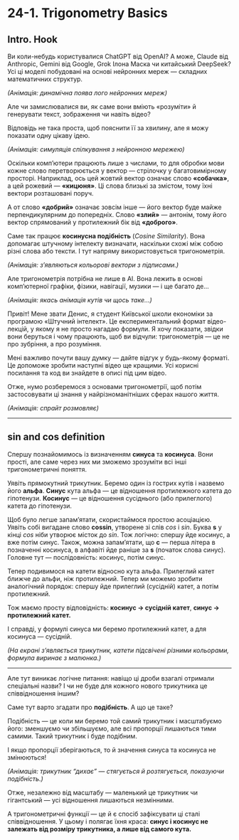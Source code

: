 # 24-1. Trigonometry Basics

## Intro. Hook

Ви коли-небудь користувалися ChatGPT від OpenAI? А може, Claude від Anthropic, Gemini від Google, Grok Ілона Маска чи китайський DeepSeek?
Усі ці моделі побудовані на основі нейронних мереж — складних математичних структур.

_(Анімація: динамічна поява лого нейронних мереж)_

Але чи замислювалися ви, як саме вони вміють «розуміти» й генерувати текст, зображення чи навіть відео?

Відповідь не така проста, щоб пояснити її за хвилину, але я можу показати одну цікаву ідею.

_(Анімація: симуляція спілкування з нейронною мережею)_

Оскільки комп’ютери працюють лише з числами, то для обробки мови кожне слово перетворюється у вектор — стрілочку у багатовимірному просторі.
Наприклад, ось цей жовтий вектор означає слово **«собачка»**, а цей рожевий — **«кицюня»**.
Ці слова близькі за змістом, тому їхні вектори розташовані поруч.

А от слово **«добрий»** означає зовсім інше — його вектор буде майже перпендикулярним до попередніх.
Слово **«злий»** — антонім, тому його вектор спрямований у протилежний бік від **«доброго»**.

Саме так працює **косинусна подібність** (_Cosine Similarity_).
Вона допомагає штучному інтелекту визначати, наскільки схожі між собою різні слова або тексти. І тут напряму використовується тригонометрія.

_(Анімація: з’являються кольорові вектори з підписами.)_

Але тригонометрія потрібна не лише в AI. Вона лежить в основі комп’ютерної графіки, фізики, навігації, музики — і ще багато де...

_(Анімація: якась анімація кутів чи щось таке...)_

Привіт! Мене звати Денис, я студент Київської школи економіки за програмою «Штучний інтелект».
Це експериментальний формат відео-лекцій, у якому я не просто нагадаю формули. Я хочу показати, звідки вони беруться і чому працюють, щоб ви відчули: тригонометрія — це не про зубріння, а про розуміння.

Мені важливо почути вашу думку — дайте відгук у будь-якому форматі. Це допоможе зробити наступні відео ще кращими.
Усі корисні посилання та код ви знайдете в описі під цим відео.

Отже, нумо розберемося з основами тригонометрії, щоб потім застосовувати ці знання у найрізноманітніших сферах нашого життя.

_(Анімація: спрайт розмовляє)_

---

## sin and cos definition

Спершу познайомимось із визначенням **синуса** та **косинуса**.
Вони прості, але саме через них ми зможемо зрозуміти всі інші тригонометричні поняття.

Уявіть прямокутний трикутник.
Беремо один із гострих кутів і назвемо його **альфа**.
**Синус** кута альфа — це відношення протилежного катета до гіпотенузи.
**Косинус** — це відношення сусіднього (або прилеглого) катета до гіпотенузи.

Щоб було легше запам’ятати, скористаймося простою асоціацією.
Уявіть собі вигадане слово **cossin**, утворене зі слів _cos_ і _sin_.
Буква **s** у кінці _cos_ ніби утворює місток до _sin_.
Тож логічно: спершу йде косинус, а вже потім синус.
Також, можна запам’ятати, що **c** — перша літера в позначенні косинуса, в алфавіті йде раніше за **s** (початок слова синус).
Головне тут — послідовність: косинус, потім синус.

Тепер подивимося на катети відносно кута альфа.
Прилеглий катет ближче до альфи, ніж протилежний.
Тепер ми можемо зробити аналогічний порядок:
спершу йде прилеглий (сусідній) катет, а потім протилежний.

Тож маємо просту відповідність:
**косинус → сусідній катет**,
**синус → протилежний катет.**

І справді, у формулі синуса ми беремо протилежний катет,
а для косинуса — сусідній.

_(На екрані з’являється трикутник, катети підсвічені різними кольорами, формула виринає з малюнка.)_

---

Але тут виникає логічне питання:
навіщо ці дроби взагалі отримали спеціальні назви?
І чи не буде для кожного нового трикутника це співвідношення іншим?

Саме тут варто згадати про **подібність**.
А що це таке?

Подібність — це коли ми беремо той самий трикутник і масштабуємо його:
зменшуємо чи збільшуємо, але всі пропорції лишаються тими самими.
Такий трикутник і буде подібним.

І якщо пропорції зберігаються,
то й значення синуса та косинуса не змінюються!

_(Анімація: трикутник “дихає” — стягується й розтягується, показуючи подібність.)_

Отже, незалежно від масштабу — маленький це трикутник чи гігантський —
усі відношення лишаються незмінними.

А тригонометричні функції — це й є спосіб зафіксувати ці сталі співвідношення.
У цьому і полягає їхня краса:
**синус і косинус не залежать від розміру трикутника, а лише від самого кута.**
